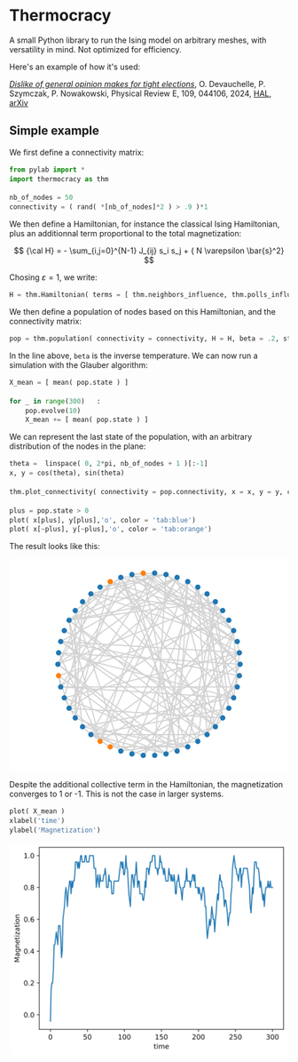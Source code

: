# Thermocracy

A small Python library to run the Ising model on arbitrary meshes, with versatility in mind. Not optimized for efficiency.

Here's an example of how it's used:

[*Dislike of general opinion makes for tight elections*](http://dx.doi.org/10.1103/PhysRevE.109.044106), O. Devauchelle, P. Szymczak, P. Nowakowski, Physical Review E, 109, 044106, 2024, [HAL](https://hal.science/hal-04533069/document), [arXiv](https://arxiv.org/pdf/2402.12207)

## Simple example

We first define a connectivity matrix:

```python
from pylab import *
import thermocracy as thm

nb_of_nodes = 50
connectivity = ( rand( *[nb_of_nodes]*2 ) > .9 )*1
```

We then define a Hamiltonian, for instance the classical Ising Hamiltonian, plus an additionnal term proportional to the total magnetization:

$$
{\cal H} = - \sum_{i,j=0}^{N-1} J_{ij} s_i s_j + { N \varepsilon \bar{s}^2}
$$

Chosing $\varepsilon=1$, we write:

```python
H = thm.Hamiltonian( terms = [ thm.neighbors_influence, thm.polls_influence ], coeffs = [ 1, 1 ] )
```

We then define a population of nodes based on this Hamiltonian, and the connectivity matrix:

```python
pop = thm.population( connectivity = connectivity, H = H, beta = .2, state = None )
```

In the line above, `beta` is the inverse temperature. We can now run a simulation with the Glauber algorithm:

```python
X_mean = [ mean( pop.state ) ]

for _ in range(300)   :
    pop.evolve(10)
    X_mean += [ mean( pop.state ) ]
```

We can represent the last state of the population, with an arbitrary distribution of the nodes in the plane:

```python
theta =  linspace( 0, 2*pi, nb_of_nodes + 1 )[:-1]
x, y = cos(theta), sin(theta)

thm.plot_connectivity( connectivity = pop.connectivity, x = x, y = y, color = 'LightGrey' )

plus = pop.state > 0
plot( x[plus], y[plus],'o', color = 'tab:blue')
plot( x[~plus], y[~plus],'o', color = 'tab:orange')
```

The result looks like this:

![Last state](./figures/Connectivity.svg)

Despite the additional collective term in the Hamiltonian, the magnetization converges to 1 or -1. This is not the case in larger systems.

```python
plot( X_mean )
xlabel('time')
ylabel('Magnetization')
```

![Evolution](./figures/Magnetization.svg)
